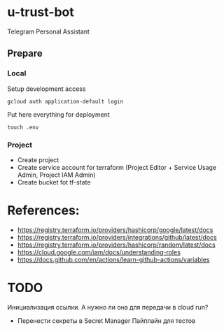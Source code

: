 # u-trust-bot
Telegram Personal Assistant

## Prepare

### Local
Setup development access
```commandline
gcloud auth application-default login
```

Put here everything for deployment
```commandline
touch .env
```

### Project
* Create project
* Create service account for terraform (Project Editor + Service Usage Admin, Project IAM Admin)
* Create bucket fot tf-state


# References:
* https://registry.terraform.io/providers/hashicorp/google/latest/docs
* https://registry.terraform.io/providers/integrations/github/latest/docs
* https://registry.terraform.io/providers/hashicorp/random/latest/docs
* https://cloud.google.com/iam/docs/understanding-roles
* https://docs.github.com/en/actions/learn-github-actions/variables

# TODO
Инициализация ссылки. А нужно ли она для передачи в cloud run?
* Перенести секреты в Secret Manager
Пайплайн для тестов

